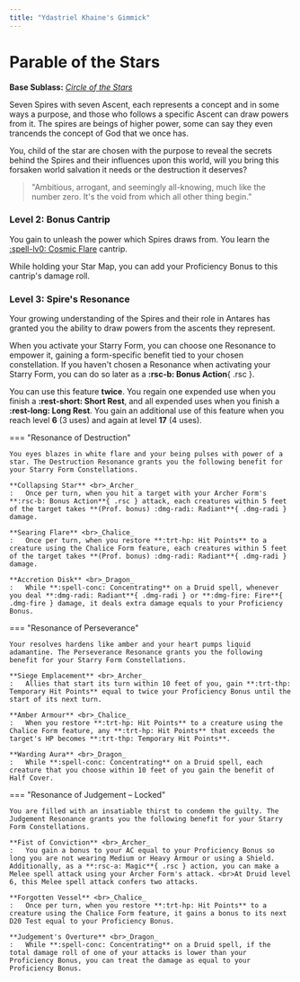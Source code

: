 ```yaml
---
title: "Ydastriel Khaine's Gimmick"
---
```


# Parable of the Stars

**Base Sublass:** *[Circle of the Stars](../../class/druid/star.md)*

Seven Spires with seven Ascent, each represents a concept and in some ways a purpose, and those who follows a specific Ascent can draw powers from it. The spires are beings of higher power, some can say they even trancends the concept of God that we once has.

You, child of the star are chosen with the purpose to reveal the secrets behind the Spires and their influences upon this world, will you bring this forsaken world salvation it needs or the destruction it deserves?

> "Ambitious, arrogant, and seemingly all-knowing, much like the number zero. It's the void from which all other thing begin.”

### Level 2: Bonus Cantrip

You gain to unleash the power which Spires draws from. You learn the [:spell-lv0: Cosmic Flare](../../spells/description/additional/homebrew.md#cosmic-flare) cantrip.

While holding your Star Map, you can add your Proficiency Bonus to this cantrip's damage roll.

### Level 3: Spire's Resonance

Your growing understanding of the Spires and their role in Antares has granted you the ability to draw powers from the ascents they represent.

When you activate your Starry Form, you can choose one Resonance to empower it, gaining a form-specific benefit tied to your chosen constellation. If you haven't chosen a Resonance when activating your Starry Form, you can do so later as a **:rsc-b: Bonus Action**{ .rsc }.

You can use this feature **twice**. You regain one expended use when you finish a **:rest-short: Short Rest**, and all expended uses when you finish a **:rest-long: Long Rest**. You gain an additional use of this feature when you reach level **6** (3 uses) and again at level **17** (4 uses).

=== "Resonance of Destruction"

    You eyes blazes in white flare and your being pulses with power of a star. The Destruction Resonance grants you the following benefit for your Starry Form Constellations.

    **Collapsing Star** <br>_Archer_
    :   Once per turn, when you hit a target with your Archer Form's **:rsc-b: Bonus Action**{ .rsc } attack, each creatures within 5 feet of the target takes **(Prof. bonus) :dmg-radi: Radiant**{ .dmg-radi } damage.

    **Searing Flare** <br>_Chalice_
    :   Once per turn, when you restore **:trt-hp: Hit Points** to a creature using the Chalice Form feature, each creatures within 5 feet of the target takes **(Prof. bonus) :dmg-radi: Radiant**{ .dmg-radi } damage.

    **Accretion Disk** <br>_Dragon_ 
    :   While **:spell-conc: Concentrating** on a Druid spell, whenever you deal **:dmg-radi: Radiant**{ .dmg-radi } or **:dmg-fire: Fire**{ .dmg-fire } damage, it deals extra damage equals to your Proficiency Bonus.
    
=== "Resonance of Perseverance"

    Your resolves hardens like amber and your heart pumps liquid adamantine. The Perseverance Resonance grants you the following benefit for your Starry Form Constellations.

    **Siege Emplacement** <br>_Archer_
    :   Allies that start its turn within 10 feet of you, gain **:trt-thp: Temporary Hit Points** equal to twice your Proficiency Bonus until the start of its next turn.

    **Amber Armour** <br>_Chalice_
    :   When you restore **:trt-hp: Hit Points** to a creature using the Chalice Form feature, any **:trt-hp: Hit Points** that exceeds the target's HP becomes **:trt-thp: Temporary Hit Points**.
    
    **Warding Aura** <br>_Dragon_
    :   While **:spell-conc: Concentrating** on a Druid spell, each creature that you choose within 10 feet of you gain the benefit of Half Cover.
    
=== "Resonance of Judgement – Locked"

    You are filled with an insatiable thirst to condemn the guilty. The Judgement Resonance grants you the following benefit for your Starry Form Constellations.

    **Fist of Conviction** <br>_Archer_
    :   You gain a bonus to your AC equal to your Proficiency Bonus so long you are not wearing Medium or Heavy Armour or using a Shield. Additionally, as a **:rsc-a: Magic**{ .rsc } action, you can make a Melee spell attack using your Archer Form's attack. <br>At Druid level 6, this Melee spell attack confers two attacks. 

    **Forgotten Vessel** <br>_Chalice_
    :   Once per turn, when you restore **:trt-hp: Hit Points** to a creature using the Chalice Form feature, it gains a bonus to its next D20 Test equal to your Proficiency Bonus.

    **Judgement's Overture** <br>_Dragon_
    :   While **:spell-conc: Concentrating** on a Druid spell, if the total damage roll of one of your attacks is lower than your Proficiency Bonus, you can treat the damage as equal to your Proficiency Bonus.

<!---

=== "Resonance of Harmony – Locked"

    The power of the Harmony is in your hands, the fate of the elves is your will. 
    
    So long your Starry Form is active, you can cast **:spell-lv5: Dominate Person** spell without expending a spell slot a number of times equals to half your Proficiency Bonus. You regain all expended use on a **:rest-long: Long Rest**. The Duration of which you can Concentrate on this spells matches the Duration of your Starry Form feature.
    
    When the spell is cast this way, Elves can't benefit from the *Fey Ancestry* trait for the purpose to gain **:d20-adv: Advantage**{.d20}.

    **Whip of Obedience** <br>_Archer_
    :   When you hit a target that has the **Charmed**{.cond} condition inflicted by **:spell-lv5: Dominate Person** with your Archer Form's **:rsc-b: Bonus Action**{ .rsc } attack, it deals extra damage equals to your Proficiency Bonus and the target makes the spell's Saving Throw with a **:d20-dis: Disadvantage**{.d20}.

    **Distribution of Vitality** <br>_Chalice_
    :   As a **:rsc-a: Magic** action, you can distribute the vitality of the target that has the **Charmed**{.cond} condition inflicted by **:spell-lv5: Dominate Person**. The creature takes **2d8 + Wisdom modifier :dmg-necr: Necrotic**{.dmg-necr} damage (ignores Resistance) and you distribute the damage dealt as healing to creatures of your choice within 30 feet of the **Charmed**{.cond} target however you like.

    **Flesh to Conduit** <br>_Dragon_
    :   While **:spell-conc: Concentrating** on **:spell-lv5: Dominate Person**, you can cast Druid spells as though you were in the **Charmed**{.cond} target space, using its senses.


#### Resonance of Enlightenment – Locked

The Jötunn of Kalevala, Poet of Spells, **The Spire of Enlightenment**; *Antero Vipunen*, has yet seen you as worthy.

#### Resonance of Equillibrium – Locked

The █████████, █████████ ██ ██████████████, **The S█ire of ████████████**; *█████████*. *"Do not ask which creature screams in the night. Do not question who waits for you in the shadow, Ydastriel, Son of Khaine."*

--->



